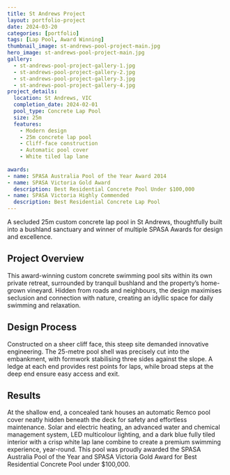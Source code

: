 ```yaml
---
title: St Andrews Project
layout: portfolio-project
date: 2024-03-20
categories: [portfolio]
tags: [Lap Pool, Award Winning]
thumbnail_image: st-andrews-pool-project-main.jpg
hero_image: st-andrews-pool-project-main.jpg
gallery:
  - st-andrews-pool-project-gallery-1.jpg
  - st-andrews-pool-project-gallery-2.jpg
  - st-andrews-pool-project-gallery-3.jpg
  - st-andrews-pool-project-gallery-4.jpg
project_details:
  location: St Andrews, VIC
  completion_date: 2024-02-01
  pool_type: Concrete Lap Pool
  size: 25m
  features:
    - Modern design
    - 25m concrete lap pool
    - Cliff-face construction
    - Automatic pool cover
    - White tiled lap lane
   
awards:
- name: SPASA Australia Pool of the Year Award 2014
- name: SPASA Victoria Gold Award
  description: Best Residential Concrete Pool Under $100,000
- name: SPASA Victoria Highly Commended
  description: Best Residential Concrete Lap Pool
---
```



A secluded 25m custom concrete lap pool in St Andrews, thoughtfully built into a bushland sanctuary and winner of multiple SPASA Awards for design and excellence.


## Project Overview

This award-winning custom concrete swimming pool sits within its own private retreat, surrounded by tranquil bushland and the property’s home-grown vineyard. Hidden from roads and neighbours, the design maximises seclusion and connection with nature, creating an idyllic space for daily swimming and relaxation.


## Design Process

Constructed on a sheer cliff face, this steep site demanded innovative engineering. The 25-metre pool shell was precisely cut into the embankment, with formwork stabilising three sides against the slope. A ledge at each end provides rest points for laps, while broad steps at the deep end ensure easy access and exit.

## Results

At the shallow end, a concealed tank houses an automatic Remco pool cover neatly hidden beneath the deck for safety and effortless maintenance. Solar and electric heating, an advanced water and chemical management system, LED multicolour lighting, and a dark blue fully tiled interior with a crisp white lap lane combine to create a premium swimming experience, year-round. This pool was proudly awarded the SPASA Australia Pool of the Year and SPASA Victoria Gold Award for Best Residential Concrete Pool under $100,000.
